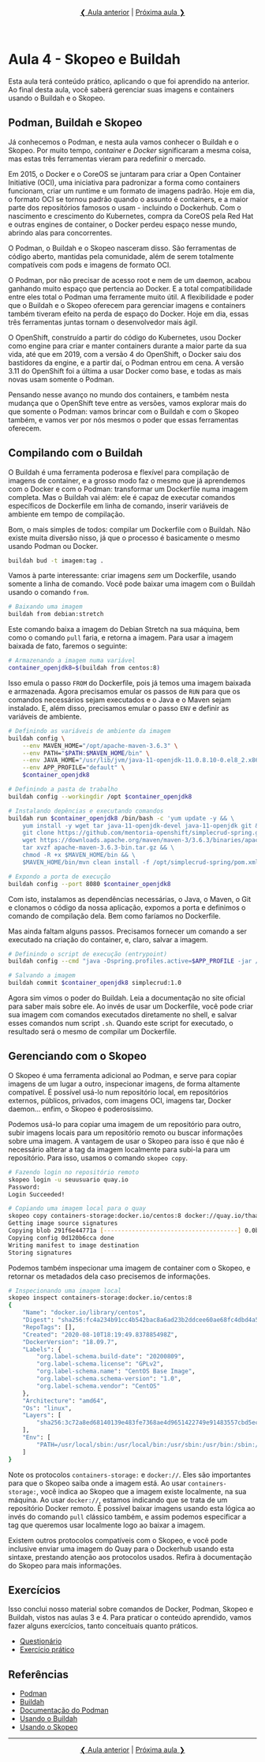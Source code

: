 <p align="center"><a href="../aula03">❮ Aula anterior</a> | <a href="../aula05">Próxima aula ❯</a></p>
<br/>

# Aula 4 - Skopeo e Buildah
Esta aula terá conteúdo prático, aplicando o que foi aprendido na anterior. Ao final desta aula, você saberá gerenciar suas imagens e containers usando o Buildah e o Skopeo.

## Podman, Buildah e Skopeo
Já conhecemos o Podman, e nesta aula vamos conhecer o Buildah e o Skopeo. Por muito tempo, *container* e *Docker* significaram a mesma coisa, mas estas três ferramentas vieram para redefinir o mercado. 

Em 2015, o Docker e o CoreOS se juntaram para criar a Open Container Initiative (OCI), uma iniciativa para padronizar a forma como containers funcionam, criar um runtime e um formato de imagens padrão. Hoje em dia, o formato OCI se tornou padrão quando o assunto é containers, e a maior parte dos repositórios famosos o usam - incluindo o Dockerhub. Com o nascimento e crescimento do Kubernetes, compra da CoreOS pela Red Hat e outras engines de container, o Docker perdeu espaço nesse mundo, abrindo alas para concorrentes. 

O Podman, o Buildah e o Skopeo nasceram disso. São ferramentas de código aberto, mantidas pela comunidade, além de serem totalmente compatíveis com pods e imagens de formato OCI. 

O Podman, por não precisar de acesso root e nem de um daemon, acabou ganhando muito espaço que pertencia ao Docker. E a total compatibilidade entre eles total o Podman uma ferramente muito útil. A flexibilidade e poder que o Buildah e o Skopeo oferecem para gerenciar imagens e containers também tiveram efeito na perda de espaço do Docker. Hoje em dia, essas três ferramentas juntas tornam o desenvolvedor mais ágil. 

O OpenShift, construído a partir do código do Kubernetes, usou Docker como engine para criar e manter containers durante a maior parte da sua vida, até que em 2019, com a versão 4 do OpenShift, o Docker saiu dos bastidores da engine, e a partir daí, o Podman entrou em cena. A versão 3.11 do OpenShift foi a última a usar Docker como base, e todas as mais novas usam somente o Podman. 

Pensando nesse avanço no mundo dos containers, e também nesta mudança que o OpenShift teve entre as versões, vamos explorar mais do que somente o Podman: vamos brincar com o Buildah e com o Skopeo também, e vamos ver por nós mesmos o poder que essas ferramentas oferecem.

## Compilando com o Buildah
O Buildah é uma ferramenta poderosa e flexível para compilação de imagens de container, e a grosso modo faz o mesmo que já aprendemos com o Docker e com o Podman: transformar um Dockerfile numa imagem completa. Mas o Buildah vai além: ele é capaz de executar comandos específicos de Dockerfile em linha de comando, inserir variáveis de ambiente em tempo de compilação.

Bom, o mais simples de todos: compilar um Dockerfile com o Buildah. Não existe muita diversão nisso, já que o processo é basicamente o mesmo usando Podman ou Docker.

```bash
buildah bud -t imagem:tag .
```

Vamos à parte interessante: criar imagens *sem* um Dockerfile, usando somente a linha de comando. Você pode baixar uma imagem com o Buildah usando o comando `from`.

```bash
# Baixando uma imagem
buildah from debian:stretch
```

Este comando baixa a imagem do Debian Stretch na sua máquina, bem como o comando `pull` faria, e retorna a imagem. Para usar a imagem baixada de fato, faremos o seguinte:

```bash
# Armazenando a imagem numa variável
container_openjdk8=$(buildah from centos:8)
```

Isso emula o passo `FROM` do Dockerfile, pois já temos uma imagem baixada e armazenada. Agora precisamos emular os passos de `RUN` para que os comandos necessários sejam executados e o Java e o Maven sejam instalado. E, além disso, precisamos emular o passo `ENV` e definir as variáveis de ambiente.

```bash
# Definindo as variáveis de ambiente da imagem
buildah config \
    --env MAVEN_HOME="/opt/apache-maven-3.6.3" \
    --env PATH="$PATH:$MAVEN_HOME/bin" \
    --env JAVA_HOME="/usr/lib/jvm/java-11-openjdk-11.0.8.10-0.el8_2.x86_64" \
    --env APP_PROFILE="default" \
    $container_openjdk8

# Definindo a pasta de trabalho
buildah config --workingdir /opt $container_openjdk8

# Instalando depências e executando comandos
buildah run $container_openjdk8 /bin/bash -c 'yum update -y && \
    yum install -y wget tar java-11-openjdk-devel java-11-openjdk git && \
    git clone https://github.com/mentoria-openshift/simplecrud-spring.git && \
    wget https://downloads.apache.org/maven/maven-3/3.6.3/binaries/apache-maven-3.6.3-bin.tar.gz && \
    tar xvzf apache-maven-3.6.3-bin.tar.gz && \
    chmod -R +x $MAVEN_HOME/bin && \
    $MAVEN_HOME/bin/mvn clean install -f /opt/simplecrud-spring/pom.xml'

# Expondo a porta de execução
buildah config --port 8080 $container_openjdk8
```

Com isto, instalamos as dependências necessárias, o Java, o Maven, o Git e clonamos o código da nossa aplicação, expomos a porta e definimos o comando de compilação dela. Bem como faríamos no Dockerfile. 

Mas ainda faltam alguns passos. Precisamos fornecer um comando a ser executado na criação do container, e, claro, salvar a imagem.

```bash
# Definindo o script de execução (entrypoint)
buildah config --cmd "java -Dspring.profiles.active=$APP_PROFILE -jar /opt/simplecrud-spring/target/simplecrud-0.0.1-SNAPSHOT.jar" $container_openjdk8

# Salvando a imagem
buildah commit $container_openjdk8 simplecrud:1.0
```

Agora sim vimos o poder do Buildah. Leia a documentação no site oficial para saber mais sobre ele. Ao invés de usar um Dockerfile, você pode criar sua imagem com comandos executados diretamente no shell, e salvar esses comandos num script `.sh`. Quando este script for executado, o resultado será o mesmo de compilar um Dockerfile.

## Gerenciando com o Skopeo
O Skopeo é uma ferramenta adicional ao Podman, e serve para copiar imagens de um lugar a outro, inspecionar imagens, de forma altamente compatível. É possível usá-lo num repositório local, em repositórios externos, públicos, privados, com imagens OCI, imagens tar, Docker daemon... enfim, o Skopeo é poderosíssimo. 

Podemos usá-lo para copiar uma imagem de um repositório para outro, subir imagens locais para um repositório remoto ou buscar informações sobre uma imagem. A vantagem de usar o Skopeo para isso é que não é necessário alterar a tag da imagem localmente para subi-la para um repositório. Para isso, usamos o comando `skopeo copy`.

```bash
# Fazendo login no repositório remoto
skopeo login -u seuusuario quay.io
Password: 
Login Succeeded!

# Copiando uma imagem local para o quay
skopeo copy containers-storage:docker.io/centos:8 docker://quay.io/thaalesalves/centos-novo:8
Getting image source signatures
Copying blob 291f6e44771a [--------------------------------------] 0.0b / 0.0b
Copying config 0d120b6cca done  
Writing manifest to image destination
Storing signatures
```

Podemos também inspecionar uma imagem de container com o Skopeo, e retornar os metadados dela caso precisemos de informações.

```bash
# Inspecionando uma imagem local
skopeo inspect containers-storage:docker.io/centos:8
{
    "Name": "docker.io/library/centos",
    "Digest": "sha256:fc4a234b91cc4b542bac8a6ad23b2ddcee60ae68fc4dbd4a52efb5f1b0baad71",
    "RepoTags": [],
    "Created": "2020-08-10T18:19:49.837885498Z",
    "DockerVersion": "18.09.7",
    "Labels": {
        "org.label-schema.build-date": "20200809",
        "org.label-schema.license": "GPLv2",
        "org.label-schema.name": "CentOS Base Image",
        "org.label-schema.schema-version": "1.0",
        "org.label-schema.vendor": "CentOS"
    },
    "Architecture": "amd64",
    "Os": "linux",
    "Layers": [
        "sha256:3c72a8ed68140139e483fe7368ae4d9651422749e91483557cbd5ecf99a96110"
    ],
    "Env": [
        "PATH=/usr/local/sbin:/usr/local/bin:/usr/sbin:/usr/bin:/sbin:/bin"
    ]
}
```

Note os protocolos `containers-storage:` e `docker://`. Eles são importantes para que o Skopeo saiba onde a imagem está. Ao usar `containers-storage:`, você indica ao Skopeo que a imagem existe localmente, na sua máquina. Ao usar `docker://`, estamos indicando que se trata de um repositório Docker remoto. É possível baixar imagens usando esta lógica ao invés do comando `pull` clássico também, e assim podemos especificar a tag que queremos usar localmente logo ao baixar a imagem.

Existem outros protocolos compatíveis com o Skopeo, e você pode inclusive enviar uma imagem do Quay para o Dockerhub usando esta sintaxe, prestando atenção aos protocolos usados. Refira à documentação do Skopeo para mais informações. 

## Exercícios
Isso conclui nosso material sobre comandos de Docker, Podman, Skopeo e Buildah, vistos nas aulas 3 e 4. Para praticar o conteúdo aprendido, vamos fazer alguns exercícios, tanto conceituais quanto práticos. 

* [Questionário](questionario.md)
* [Exercício prático](exercicio-pratico.md)

## Referências
* [Podman](https://podman.io/)
* [Buildah](https://buildah.io/)
* [Documentação do Podman](http://docs.podman.io/en/latest/)
* [Usando o Buildah](https://www.redhat.com/sysadmin/building-buildah)
* [Usando o Skopeo](https://www.redhat.com/pt-br/blog/skopeo-copy-rescue)

---
<p align="center"><a href="../aula03">❮ Aula anterior</a> | <a href="../aula05">Próxima aula ❯</a></p>